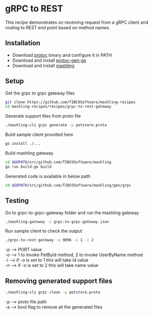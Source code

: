 # gRPC to REST
This recipe demonstrates on receiving request from a gRPC client and routing to REST end point based on method names.

## Installation
* Download [protoc](https://github.com/google/protobuf/releases) binary and configure it in PATH
* Download and install [protoc-gen-go](https://github.com/golang/protobuf#installation)
* Download and install [mashling](https://github.com/TIBCOSoftware/mashling#using-go)

## Setup
Get the grpc to grpc gateway files
```bash
git clone https://github.com/TIBCOSoftware/mashling-recipes
cd mashling-recipes/recipes/grpc-to-rest-gateway
```
Generate support files from proto file
```bash
./mashling-cli grpc generate -p petstore.proto
```

Build sample client provided here
```bash
go install ./...
```

Build mashling gateway
```bash
cd $GOPATH/src/github.com/TIBCOSoftware/mashling
go run build.go build
```

Generated code is available in below path
```bash
cd $GOPATH/src/github.com/TIBCOSoftware/mashling/gen/grpc
```

## Testing
Go to grpc-to-grpc-gateway folder and run the mashling gateway
```bash
./mashling-gateway -c grpc-to-grpc-gateway.json
```

Run sample client to check the output
```bash
./grpc-to-rest-gateway -p 9096 -o 1 -i 2
```

-p --> PORT value<br>
-o --> 1 to invoke PetById method, 2 to invoke UserByName method<br>
-i --> if -o is set to 1 this will take id value<br>
-n --> if -o is set to 2 this will take name value<br>

## Removing generated support files
```bash
./mashling-cli grpc clean -p petstore.proto
```
-p --> proto file path<br>
-a --> bool flag to remove all the generated files